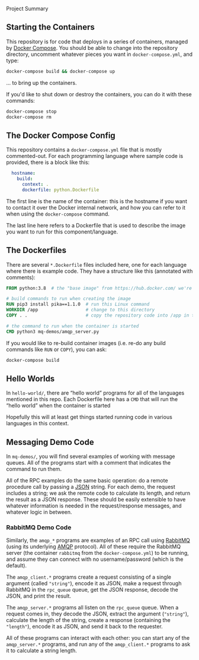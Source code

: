 
Project Summary
## Starting the Containers

This repository is for code that deploys in a series of containers, managed by [Docker Compose](https://docs.docker.com/compose/). You should be able to change into the repository directory, uncomment whatever pieces you want in `docker-compose.yml`, and type:
```sh
docker-compose build && docker-compose up
```
&hellip; to bring up the containers.

If you'd like to shut down or destroy the containers, you can do it with these commands:
```sh
docker-compose stop
docker-compose rm
```


## The Docker Compose Config

This repository contains a `docker-compose.yml` file that is mostly commented-out. For each programming language where sample code is provided, there is a block like this:

```yaml
  hostname:
    build:
      context: .
      dockerfile: python.Dockerfile
```

The first line is the name of the container: this is the hostname if you want to contact it over the Docker internal network, and how you can refer to it when using the `docker-compose` command.

The last line here refers to a Dockerfile that is used to describe the image you want to run for this component/language.


## The Dockerfiles

There are several `*.Dockerfile` files included here, one for each language where there is example code. They have a structure like this (annotated with comments):

```dockerfile
FROM python:3.8  # the "base image" from https://hub.docker.com/ we're starting with

# build commands to run when creating the image
RUN pip3 install pika==1.1.0  # run this Linux command
WORKDIR /app                  # change to this directory
COPY . .                      # copy the repository code into /app in the container

# the command to run when the container is started
CMD python3 mq-demos/amqp_server.py
```

If you would like to re-build container images (i.e. re-do any build commands like `RUN` or `COPY`), you can ask:
```sh
docker-compose build
```

## Hello Worlds

In `hello-world/`, there are &ldquo;hello world&rdquo; programs for all of the languages mentioned in this repo. Each Dockerfile here has a `CMD` that will run the &ldquo;hello world&rdquo; when the container is started

Hopefully this will at least get things started running code in various languages in this context.


## Messaging Demo Code

In `mq-demos/`, you will find several examples of working with message queues. All of the programs start with a comment that indicates the command to run them.

All of the RPC examples do the same basic operation: do a remote procedure call by passing a [JSON](https://en.wikipedia.org/wiki/JSON) string. For each demo, the request includes a string; we ask the remote code to calculate its length, and return the result as a JSON response. These should be easily extensible to have whatever information is needed in the request/response messages, and whatever logic in between.


### RabbitMQ Demo Code

Similarly, the `amqp_*` programs are examples of an RPC call using [RabbitMQ](https://www.rabbitmq.com/) (using its underlying [AMQP](https://en.wikipedia.org/wiki/Advanced_Message_Queuing_Protocol) protocol). All of these require the RabbitMQ server (the container `rabbitmq` from the `docker-compose.yml`) to be running, and assume they can connect with no username/password (which is the default).

The `amqp_client.*` programs create a request consisting of a single argument (called `"string"`), encode it as JSON, make a request through RabbitMQ in the `rpc_queue` queue, get the JSON response, decode the JSON, and print the result.

The `amqp_server.*` programs all listen on the `rpc_queue` queue. When a request comes in, they decode the JSON, extract the argument (`"string"`), calculate the length of the string, create a response (containing the `"length"`), encode it as JSON, and send it back to the requester.

All of these programs can interact with each other: you can start any of the `amqp_server.*` programs, and run any of the `amqp_client.*` programs to ask it to calculate a string length.


